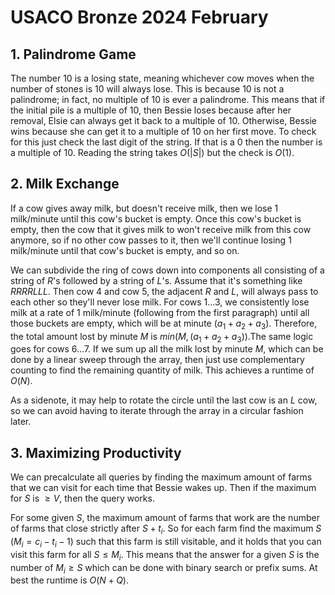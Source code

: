 # USACO Bronze 2024 February

## 1. Palindrome Game
The number $10$ is a losing state, meaning whichever cow moves when the number of stones is $10$ will always lose. This is because $10$ is not a palindrome; in fact, no multiple of $10$ is ever a palindrome. This means that if the initial pile is a multiple of $10$, then Bessie loses because after her removal, Elsie can always get it back to a multiple of $10$. Otherwise, Bessie wins because she can get it to a multiple of $10$ on her first move. To check for this just check the last digit of the string. If that is a $0$ then the number is a multiple of $10$. Reading the string takes $O(|S|)$ but the check is $O(1)$.

## 2. Milk Exchange
If a cow gives away milk, but doesn't receive milk, then we lose $1$ milk/minute until this cow's bucket is empty. Once this cow's bucket is empty, then the cow that it gives milk to won't receive milk from this cow anymore, so if no other cow passes to it, then we'll continue losing $1$ milk/minute until that cow's bucket is empty, and so on. 

We can subdivide the ring of cows down into components all consisting of a string of $R$'s followed by a string of $L$'s. Assume that it's something like $RRRRLLL$. Then cow $4$ and cow $5$, the adjacent $R$ and $L$, will always pass to each other so they'll never lose milk. For cows $1\dots{3}$, we consistently lose milk at a rate of $1$ milk/minute (following from the first paragraph) until all those buckets are empty, which will be at minute $(a_1+a_2+a_3)$. Therefore, the total amount lost by minute $M$ is $min(M,(a_1+a_2+a_3))$.The same logic goes for cows $6\dots{7}$. If we sum up all the milk lost by minute $M$, which can be done by a linear sweep through the array, then just use complementary counting to find the remaining quantity of milk. This achieves a runtime of $O(N)$.

As a sidenote, it may help to rotate the circle until the last cow is an $L$ cow, so we can avoid having to iterate through the array in a circular fashion later.

## 3. Maximizing Productivity
We can precalculate all queries by finding the maximum amount of farms that we can visit for each time that Bessie wakes up. Then if the maximum for $S$ is $\ge{V}$, then the query works.

For some given $S$, the maximum amount of farms that work are the number of farms that close strictly after $S+t_i$. So for each farm find the maximum $S$ ($M_i=c_i-t_i-1$) such that this farm is still visitable, and it holds that you can visit this farm for all $S\le{M_i}$. This means that the answer for a given $S$ is the number of $M_i\ge{S}$ which can be done with binary search or prefix sums. At best the runtime is $O(N+Q)$.